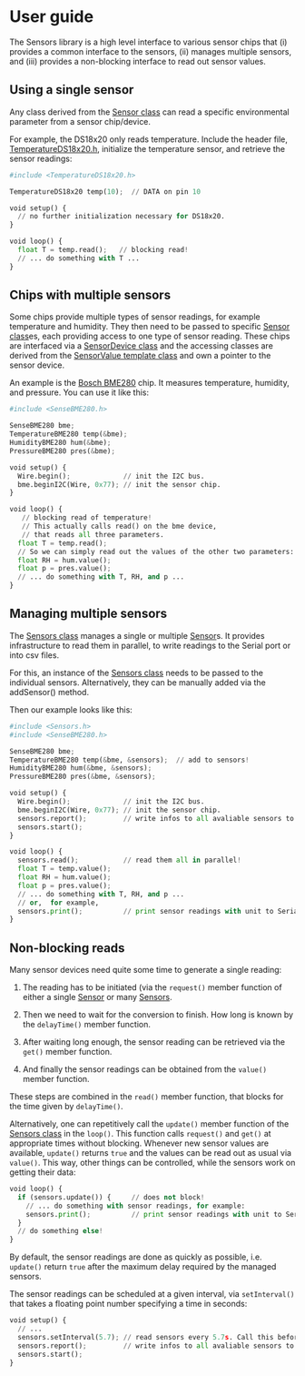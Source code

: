 # User guide

The Sensors library is a high level interface to various sensor chips
that (i) provides a common interface to the sensors, (ii) manages
multiple sensors, and (iii) provides a non-blocking interface to read
out sensor values.


## Using a single sensor

Any class derived from the [Sensor class](../src/Sensor.h) can read a
specific environmental parameter from a sensor chip/device.

For example, the DS18x20 only reads temperature. Include the header
file, [TemperatureDS18x20.h](../src/TemperatureDS18x20.h), initialize the temperature sensor, and retrieve the sensor readings:

```py
#include <TemperatureDS18x20.h>

TemperatureDS18x20 temp(10);  // DATA on pin 10

void setup() {
  // no further initialization necessary for DS18x20.
}

void loop() {
  float T = temp.read();   // blocking read!
  // ... do something with T ...
}

```

## Chips with multiple sensors

Some chips provide multiple types of sensor readings, for example
temperature and humidity. They then need to be passed to specific
[Sensor class](../src/Sensor.h)es, each providing access to
one type of sensor reading. These chips are interfaced via a
[SensorDevice class](../src/SensorDevice.h) and the accessing classes
are derived from the [SensorValue template class](../src/SensorValue.h)
and own a pointer to the sensor device.

An example is the [Bosch BME280](chips/bme280.md) chip. It measures
temperature, humidity, and pressure. You can use it like this:

```py
#include <SenseBME280.h>

SenseBME280 bme;
TemperatureBME280 temp(&bme);
HumidityBME280 hum(&bme);
PressureBME280 pres(&bme);

void setup() {
  Wire.begin();             // init the I2C bus.
  bme.beginI2C(Wire, 0x77); // init the sensor chip.
}

void loop() {
   // blocking read of temperature!
   // This actually calls read() on the bme device,
   // that reads all three parameters.
  float T = temp.read();
  // So we can simply read out the values of the other two parameters:
  float RH = hum.value(); 
  float p = pres.value(); 
  // ... do something with T, RH, and p ...
}
```


## Managing multiple sensors

The [Sensors class](../src/Sensors.h) manages a single or multiple
[Sensor](../src/Sensor.h)s. It provides infrastructure to read them in
parallel, to write readings to the Serial port or into csv files.

For this, an instance of the [Sensors class](../src/Sensors.h) needs
to be passed to the individual sensors. Alternatively, they can be
manually added via the addSensor() method.

Then our example looks like this:

```py
#include <Sensors.h>
#include <SenseBME280.h>

SenseBME280 bme;
TemperatureBME280 temp(&bme, &sensors);  // add to sensors!
HumidityBME280 hum(&bme, &sensors);
PressureBME280 pres(&bme, &sensors);

void setup() {
  Wire.begin();             // init the I2C bus.
  bme.beginI2C(Wire, 0x77); // init the sensor chip.
  sensors.report();         // write infos to all avaliable sensors to Serial.
  sensors.start();
}

void loop() {
  sensors.read();           // read them all in parallel!
  float T = temp.value(); 
  float RH = hum.value(); 
  float p = pres.value(); 
  // ... do something with T, RH, and p ...
  // or,  for example,
  sensors.print();          // print sensor readings with unit to Serial.
}
```


## Non-blocking reads

Many sensor devices need quite some time to generate a single reading:

1. The reading has to be initiated (via the `request()` member
   function of either a single [Sensor](../src/Sensor.h) or many
   [Sensors](../src/Sensors.h).

2. Then we need to wait for the conversion
   to finish. How long is known by the `delayTime()` member function.

3. After waiting long enough, the sensor reading can be retrieved via the
   `get()` member function.

4. And finally the sensor readings can be obtained
   from the `value()` member function.

These steps are combined in the `read()` member function, that blocks
for the time given by `delayTime()`.

Alternatively, one can repetitively call the `update()` member
function of the [Sensors class](../src/Sensors.h) in the
`loop()`. This function calls `request()` and `get()` at appropriate
times without blocking. Whenever new sensor values are available,
`update()` returns `true` and the values can be read out as usual via
`value()`. This way, other things can be controlled, while the sensors
work on getting their data:

```py
void loop() {
  if (sensors.update()) {     // does not block!
    // ... do something with sensor readings, for example:
    sensors.print();          // print sensor readings with unit to Serial.
  }
  // do something else!
}
```

By default, the sensor readings are done as quickly as possible,
i.e. `update()` return `true` after the maximum delay required by the
managed sensors.

The sensor readings can be scheduled at a given interval, via
`setInterval()` that takes a floating point number specifying a time
in seconds:

```py
void setup() {
  // ...
  sensors.setInterval(5.7); // read sensors every 5.7s. Call this before start().
  sensors.report();         // write infos to all avaliable sensors to Serial.
  sensors.start();
}
```
